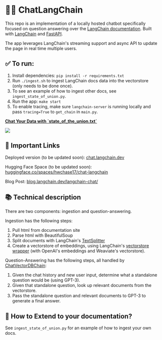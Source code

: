 # 🦜️🔗 ChatLangChain

This repo is an implementation of a locally hosted chatbot specifically focused on question answering over the [LangChain documentation](https://langchain.readthedocs.io/en/latest/).
Built with [LangChain](https://github.com/hwchase17/langchain/) and [FastAPI](https://fastapi.tiangolo.com/).

The app leverages LangChain's streaming support and async API to update the page in real time  multiple users.

## ✅ To run:
1. Install dependencies: `pip install -r requirements.txt`
1. Run `./ingest.sh` to ingest LangChain docs data into the vectorstore (only needs to be done once).
1. To see an example of how to ingest other docs, see `ingest_state_of_union.py`.
1. Run the app: `make start`
1. To enable tracing, make sure `langchain-server` is running locally and pass `tracing=True` to `get_chain` in `main.py`.

<a href="https://www.loom.com/share/a64b1def314a4884ab0526bf77d9fa65">
    <p><strong>Chat Your Data with `state_of_the_union.txt`</strong></p>
    <img style="max-width:800px;" src="https://cdn.loom.com/sessions/thumbnails/a64b1def314a4884ab0526bf77d9fa65-1676325415887-with-play.gif">
  </a>

## 🚀 Important Links

Deployed version (to be updated soon): [chat.langchain.dev](https://chat.langchain.dev)

Hugging Face Space (to be updated soon): [huggingface.co/spaces/hwchase17/chat-langchain](https://huggingface.co/spaces/hwchase17/chat-langchain)

Blog Post: [blog.langchain.dev/langchain-chat/](https://blog.langchain.dev/langchain-chat/)

## 📚 Technical description

There are two components: ingestion and question-answering.

Ingestion has the following steps:

1. Pull html from documentation site
2. Parse html with BeautifulSoup
3. Split documents with LangChain's [TextSplitter](https://langchain.readthedocs.io/en/latest/modules/utils/combine_docs_examples/textsplitter.html)
4. Create a vectorstore of embeddings, using LangChain's [vectorstore wrapper](https://langchain.readthedocs.io/en/latest/modules/utils/combine_docs_examples/vectorstores.html) (with OpenAI's embeddings and Weaviate's vectorstore).

Question-Answering has the following steps, all handled by [ChatVectorDBChain](https://langchain.readthedocs.io/en/latest/modules/chains/combine_docs_examples/chat_vector_db.html):

1. Given the chat history and new user input, determine what a standalone question would be (using GPT-3).
2. Given that standalone question, look up relevant documents from the vectorstore.
3. Pass the standalone question and relevant documents to GPT-3 to generate a final answer.

## 🧠 How to Extend to your documentation?

See `ingest_state_of_union.py` for an example of how to ingest your own docs.
